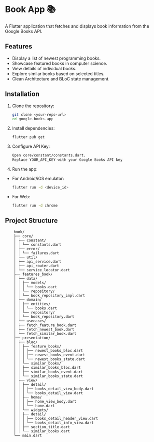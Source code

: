 # Book App 📚

A Flutter application that fetches and displays book information from the Google Books API.

## Features

- Display a list of newest programming books.
- Showcase featured books in computer science.
- View details of individual books.
- Explore similar books based on selected titles.
- Clean Architecture and BLoC state management.

## Installation

1. Clone the repository:
   ```bash
   git clone <your-repo-url>
   cd google-books-app
   ```
2. Install dependencies:
   ```bash
   flutter pub get
   ```
3. Configure API Key:
   ```bash
   Open core/constant/constants.dart.
   Replace YOUR_API_KEY with your Google Books API key
   ```
4. Run the app:

- For Android/iOS emulator:
  ```bash
  flutter run -d <device_id>
  ```
- For Web:
  ```bash
  flutter run -d chrome
  ```

## Project Structure

        book/
        ├── core/
        │ ├── constant/
        │ │ └── constants.dart
        │ ├── error/
        │ │ └── failures.dart
        │ └── util/
        │ ├── api_service.dart
        │ ├── api_router.dart
        │ └── service_locator.dart
        ├── features_book/
        │ ├── data/
        │ │ ├── models/
        │ │ │ └── books.dart
        │ │ └── repository/
        │ │ └── book_repository_impl.dart
        │ ├── domain/
        │ │ ├── entities/
        │ │ │ └── books.dart
        │ │ └── repository/
        │ │ └── book_repository.dart
        │ └── usecases/
        │ ├── fetch_feature_book.dart
        │ ├── fetch_newest_book.dart
        │ └── fetch_similar_book.dart
        ├── presentation/
        │ ├── bloc/
        │ │ ├── feature_books/
        │ │ │ ├── newest_books_bloc.dart
        │ │ │ ├── newest_books_event.dart
        │ │ │ └── newest_books_state.dart
        │ │ └── similar_books/
        │ │ ├── similar_books_bloc.dart
        │ │ ├── similar_books_event.dart
        │ │ └── similar_books_state.dart
        │ ├── view/
        │ │ ├── detail/
        │ │ │ ├── books_detail_view_body.dart
        │ │ │ └── books_detail_view.dart
        │ │ ├── home/
        │ │ │ ├── home_view_body.dart
        │ │ │ └── home.dart
        │ │ └── widgets/
        │ │ ├── detail/
        │ │ │ ├── books_detail_header_view.dart
        │ │ │ └── books_detail_info_view.dart
        │ │ ├── section_title.dart
        │ │ └── similar_books.dart
        └── main.dart
